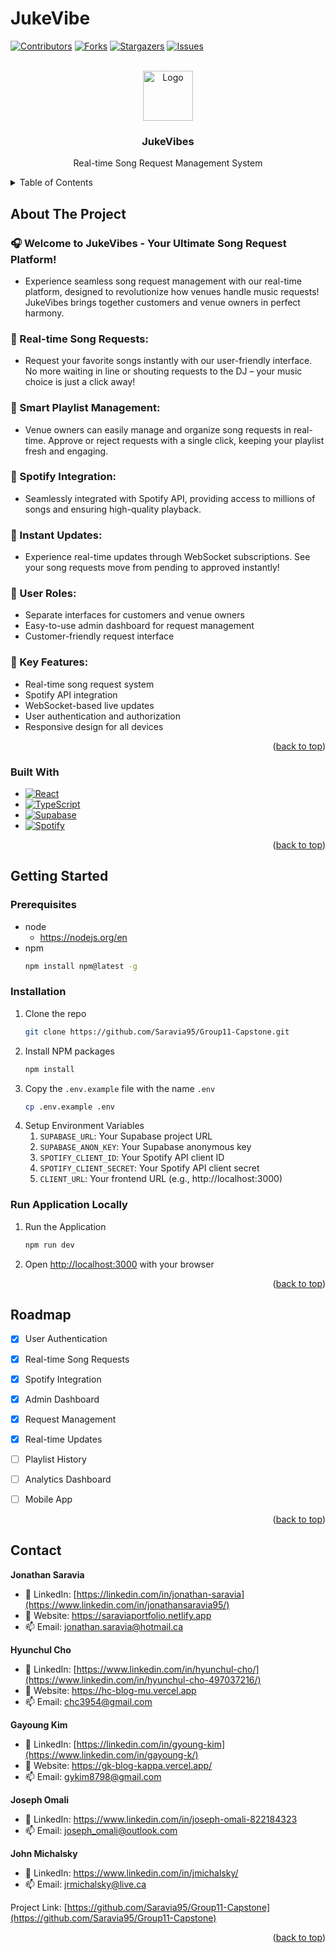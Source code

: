 # JukeVibe

<a name="readme-top"></a>

[![Contributors][contributors-shield]][contributors-url]
[![Forks][forks-shield]][forks-url]
[![Stargazers][stars-shield]][stars-url]
[![Issues][issues-shield]][issues-url]

<!-- PROJECT LOGO -->
<br />
<div align="center">
  <a href="https://github.com/Saravia95/Group11-Capstone">
    <img src="./docs/logo.png" alt="Logo" width="80" height="80">
  </a>

<h3 align="center">JukeVibes</h3>

  <p align="center">
    Real-time Song Request Management System
  </p>
</div>

<!-- TABLE OF CONTENTS -->
<details>
  <summary>Table of Contents</summary>
  <ol>
    <li>
      <a href="#about-the-project">About The Project</a>
      <ul>
        <li><a href="#built-with">Built With</a></li>
      </ul>
    </li>
    <li>
      <a href="#getting-started">Getting Started</a>
      <ul>
        <li><a href="#prerequisites">Prerequisites</a></li>
        <li><a href="#installation">Installation</a></li>
      </ul>
    </li>
    <li><a href="#roadmap">Roadmap</a></li>
    <li><a href="#contact">Contact</a></li>
  </ol>
</details>

<!-- ABOUT THE PROJECT -->

## About The Project

### 🎧 Welcome to JukeVibes - Your Ultimate Song Request Platform!

- Experience seamless song request management with our real-time platform, designed to revolutionize how venues handle music requests! JukeVibes brings together customers and venue owners in perfect harmony.

### 🎼 Real-time Song Requests:

- Request your favorite songs instantly with our user-friendly interface. No more waiting in line or shouting requests to the DJ – your music choice is just a click away!

### 🎹 Smart Playlist Management:

- Venue owners can easily manage and organize song requests in real-time. Approve or reject requests with a single click, keeping your playlist fresh and engaging.

### 🎸 Spotify Integration:

- Seamlessly integrated with Spotify API, providing access to millions of songs and ensuring high-quality playback.

### 📱 Instant Updates:

- Experience real-time updates through WebSocket subscriptions. See your song requests move from pending to approved instantly!

### 👥 User Roles:

- Separate interfaces for customers and venue owners
- Easy-to-use admin dashboard for request management
- Customer-friendly request interface

### 🎯 Key Features:

- Real-time song request system
- Spotify API integration
- WebSocket-based live updates
- User authentication and authorization
- Responsive design for all devices

<p align="right">(<a href="#readme-top">back to top</a>)</p>

### Built With

- [![React][React.js]][React-url]
- [![TypeScript][TypeScript]][TypeScript-url]
- [![Supabase][Supabase]][Supabase-url]
- [![Spotify][Spotify]][Spotify-url]

<p align="right">(<a href="#readme-top">back to top</a>)</p>

<!-- GETTING STARTED -->

## Getting Started

### Prerequisites

- node
  - https://nodejs.org/en
- npm
  ```sh
  npm install npm@latest -g
  ```

### Installation

1. Clone the repo
   ```sh
   git clone https://github.com/Saravia95/Group11-Capstone.git
   ```
2. Install NPM packages
   ```sh
   npm install
   ```
3. Copy the `.env.example` file with the name `.env`
   ```sh
   cp .env.example .env
   ```
4. Setup Environment Variables
   1. `SUPABASE_URL`: Your Supabase project URL
   2. `SUPABASE_ANON_KEY`: Your Supabase anonymous key
   3. `SPOTIFY_CLIENT_ID`: Your Spotify API client ID
   4. `SPOTIFY_CLIENT_SECRET`: Your Spotify API client secret
   5. `CLIENT_URL`: Your frontend URL (e.g., http://localhost:3000)

### Run Application Locally

1. Run the Application
   ```sh
   npm run dev
   ```
2. Open [http://localhost:3000](http://localhost:3000) with your browser

<p align="right">(<a href="#readme-top">back to top</a>)</p>

<!-- ROADMAP -->

## Roadmap

- [x] User Authentication
- [x] Real-time Song Requests
- [x] Spotify Integration
- [x] Admin Dashboard
- [x] Request Management
- [x] Real-time Updates
- [ ] Playlist History
- [ ] Analytics Dashboard
- [ ] Mobile App


<p align="right">(<a href="#readme-top">back to top</a>)</p>

<!-- CONTACT -->

## Contact

**Jonathan Saravia**
- :briefcase: LinkedIn: [https://linkedin.com/in/jonathan-saravia](https://www.linkedin.com/in/jonathansaravia95/)
- :school_satchel: Website: https://saraviaportfolio.netlify.app
- :mailbox: Email: jonathan.saravia@hotmail.ca

**Hyunchul Cho**
- :briefcase: LinkedIn: [https://www.linkedin.com/in/hyunchul-cho/](https://www.linkedin.com/in/hyunchul-cho-497037216/)
- :school_satchel: Website: https://hc-blog-mu.vercel.app
- :mailbox: Email: chc3954@gmail.com

**Gayoung Kim**
- :briefcase: LinkedIn: [https://linkedin.com/in/gyoung-kim](https://www.linkedin.com/in/gayoung-k/)
- :school_satchel: Website: https://gk-blog-kappa.vercel.app/
- :mailbox: Email: gykim8798@gmail.com

**Joseph Omali**
- :briefcase: LinkedIn: https://www.linkedin.com/in/joseph-omali-822184323
- :mailbox: Email: joseph_omali@outlook.com

**John Michalsky**
- :briefcase: LinkedIn: https://www.linkedin.com/in/jmichalsky/
- :mailbox: Email: jrmichalsky@live.ca

Project Link: [https://github.com/Saravia95/Group11-Capstone](https://github.com/Saravia95/Group11-Capstone)

<p align="right">(<a href="#readme-top">back to top</a>)</p>

<!-- MARKDOWN LINKS & IMAGES -->

[contributors-shield]: https://img.shields.io/github/contributors/Saravia95/Group11-Capstone.svg?style=for-the-badge
[contributors-url]: https://github.com/Saravia95/Group11-Capstone/graphs/contributors
[forks-shield]: https://img.shields.io/github/forks/Saravia95/Group11-Capstone.svg?style=for-the-badge
[forks-url]: https://github.com/Saravia95/Group11-Capstone/network/members
[stars-shield]: https://img.shields.io/github/stars/Saravia95/Group11-Capstone.svg?style=for-the-badge
[stars-url]: https://github.com/Saravia95/Group11-Capstone/stargazers
[issues-shield]: https://img.shields.io/github/issues/Saravia95/Group11-Capstone.svg?style=for-the-badge
[issues-url]: https://github.com/Saravia95/Group11-Capstone/issues
[license-shield]: https://img.shields.io/github/license/Saravia95/Group11-Capstone.svg?style=for-the-badge
[license-url]: https://github.com/Saravia95/Group11-Capstone/blob/master/LICENSE.txt
[linkedin-shield]: https://img.shields.io/badge/-LinkedIn-black.svg?style=for-the-badge&logo=linkedin&colorB=555
[linkedin-url]: https://linkedin.com/in/your-linkedin
[React.js]: https://img.shields.io/badge/React-20232A?style=for-the-badge&logo=react&logoColor=61DAFB
[React-url]: https://reactjs.org/
[TypeScript]: https://img.shields.io/badge/TypeScript-007ACC?style=for-the-badge&logo=typescript&logoColor=white
[TypeScript-url]: https://www.typescriptlang.org/
[Supabase]: https://img.shields.io/badge/Supabase-3ECF8E?style=for-the-badge&logo=supabase&logoColor=white
[Supabase-url]: https://supabase.com/
[Spotify]: https://img.shields.io/badge/Spotify-1DB954?style=for-the-badge&logo=spotify&logoColor=white
[Spotify-url]: https://www.spotify.com/

